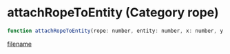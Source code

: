 # attachRopeToEntity (Category rope)

```js
function attachRopeToEntity(rope: number, entity: number, x: number, y: number, z: number, p5: boolean): void
```

[filename](attachRopeToEntity_m.md ':include')